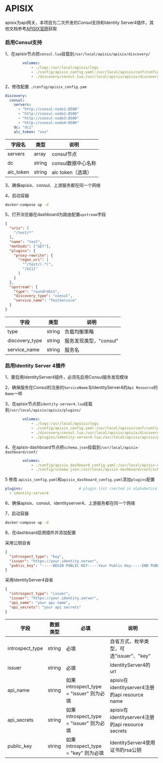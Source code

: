 # APISIX

apisix为api网关，本项目为二次开发的Consul支持和Identity Server4插件，其他文档参考[APISIX官网](http://apisix.apache.org/)获取



### 启用Consul支持

1、在apisix节点把`consul.lua`挂载到`/usr/local/apisix/apisix/discovery/`

```yml
        volumes: 
            - ./logs:/usr/local/apisix/logs
            - ./config/apisix_config.yaml:/usr/local/apisix/conf/config.yaml:ro
            - ./discovery/consul.lua:/usr/local/apisix/apisix/discovery/consul.lua:ro
```

2、修改配置 `./config/apisix_config.yam`

```yml
discovery:
  consul:
    servers:
      - "http://consul-node1:8500"
      - "http://consul-node2:8500"
      - "http://consul-node3:8500"
      - "http://consul-node4:8500"
    dc: "dc1"
    alc_token: "xxx"
```
| 字段名    | 类型   | 说明               |
| --------- | ------ | ------------------ |
| servers   | array  | consul节点         |
| dc        | string | consul数据中心名称 |
| alc_token | string | alc token（选填）  |

3、确保apisix、consul、上游服务都在同一个网络

4、启动容器

```bash
docker-compose up -d
```

5、打开浏览器在dashboard为路由配置`upstream`字段

```json
{
  "uris": [
    "/test/*"
  ],
  "name": "test",
  "methods": ["GET"],
  "plugins": {
    "proxy-rewrite": {
      "regex_uri": [
        "^/test/(.*)",
        "/${1}"
      ]
    }
  },
  "upstream": {
    "type": "roundrobin",
    "discovery_type": "consul",
    "service_name": "TestService"
  }
}
```

| 字段           | 类型   | 说明                   |
| -------------- | ------ | ---------------------- |
| type           | string | 负载均衡策略           |
| discovery_type | string | 服务发现类型，"consul" |
| service_name   | string | 服务名                 |



### 启用Identity Server 4插件

1、要启用IdentityServer4插件，必须先启用Consul服务发现模块

2、确保服务在Consul的注册的`ServiceName`与IdentityServer4的`Api Resource`的`Name`一样

3、在apisix节点把`identity-server4.lua`挂载到`/usr/local/apisix/apisix/plugins/`

```yml
        volumes: 
            - ./logs:/usr/local/apisix/logs
            - ./config/apisix_config.yaml:/usr/local/apisix/conf/config.yaml:ro
            - ./discovery/consul.lua:/usr/local/apisix/apisix/discovery/consul.lua:ro
            - ./plugins/identity-server4.lua:/usr/local/apisix/apisix/plugins/identity-server4.lua:ro
```

4、在apisix-dashboard节点把`schema.json`挂载到`/usr/local/apisix-dashboard/conf/`

```yml
        volumes: 
            - ./config/apisix_dashboard_config.yaml:/usr/local/apisix-dashboard/conf/conf.yaml:ro
            - ./config/schema.json:/usr/local/apisix-dashboard/conf/schema.json:ro
```

5 修改 `apisix_config.yaml`和`apisix_dashboard_config.yaml`添加`plugins`配置
```yml
plugins:                          # plugin list (sorted in alphabetical order)
  - identity-server4
```
6、确保apisix、consul、identityserver4、上游服务都在同一个网络

7、启动容器

```bash
docker-compose up -d
```

8、在dashboard启用插件并添加配置



采用公钥自省

```json
{
  "introspect_type": "key",
  "issuer": "https://your.identity.server",
  "public_key": "-----BEGIN PUBLIC KEY-----Your Public Key-----END PUBLIC KEY-----"
}
```
采用IdentityServer4自省
```json
{
  "introspect_type": "issuer",
  "issuer": "https://your.identity.server",
  "api_name": "your api name",
  "api_secrets": "your api secrets"
}
```



| 字段 | 数据类型 | 必填 | 说明 |
|--------------------------------------------------------------------------------------------------|--------------------------------------------------------------------------------------------------|--------------------------------------------------------------------------------------------------|--------------------------------------------------------------------------------------------------|
|introspect_type | string | 必填                                                                                      | 自省方式，枚举类型，可选"issuer"、"key"                                                     |
|issuer | string | 必填 | IdentityServer4的url |
|api_name | string | 如果introspect_type = "issuer" 则为必填 | apisix在identityserver4注册的api resource name |
|api_secrets | string | 如果introspect_type  = "issuer" 则为必填 | apisix在identityserver4注册的api resource secrets |
|public_key | string | 如果introspect_type  = "key" 则为必填 | IdentityServer4使用证书的rsa公钥 |
